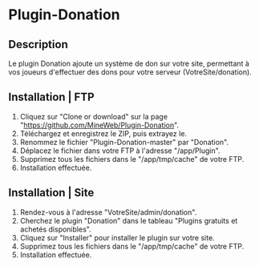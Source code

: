 # Plugin-Donation

## Description
Le plugin Donation ajoute un système de don sur votre site, permettant à vos joueurs d'effectuer des dons pour votre serveur (VotreSite/donation).

## Installation | FTP
1. Cliquez sur "Clone or download" sur la page "https://github.com/MineWeb/Plugin-Donation".
2. Téléchargez et enregistrez le ZIP, puis extrayez le.
3. Renommez le fichier "Plugin-Donation-master" par "Donation".
4. Déplacez le fichier dans votre FTP à l'adresse "/app/Plugin".
5. Supprimez tous les fichiers dans le "/app/tmp/cache" de votre FTP.
6. Installation effectuée.

## Installation | Site
1. Rendez-vous à l'adresse "VotreSite/admin/donation".
2. Cherchez le plugin "Donation" dans le tableau "Plugins gratuits et achetés disponibles".
3. Cliquez sur "Installer" pour installer le plugin sur votre site.
4. Supprimez tous les fichiers dans le "/app/tmp/cache" de votre FTP.
5. Installation effectuée.
